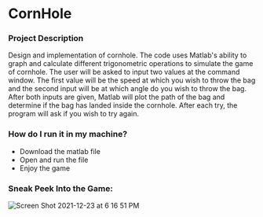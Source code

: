 # CornHole

### Project Description

Design and implementation of cornhole. The code uses Matlab's ability to graph and calculate different trigonometric operations to simulate the game of cornhole. The user will be asked to input two values at the command window. The first value will be the speed at which you wish to throw the bag and the second input will be at which angle do you wish to throw the bag. After both inputs are given, Matlab will plot the path of the bag and determine if the bag has landed inside the cornhole. After each try, the program will ask if you wish to try again. 

### How do I run it in my machine?
- Download the matlab file
- Open and run the file
- Enjoy the game

### Sneak Peek Into the Game:

![Screen Shot 2021-12-23 at 6 16 51 PM](https://user-images.githubusercontent.com/89400862/147298828-47d4069f-871a-41da-b55d-dc212c0d4696.png)
